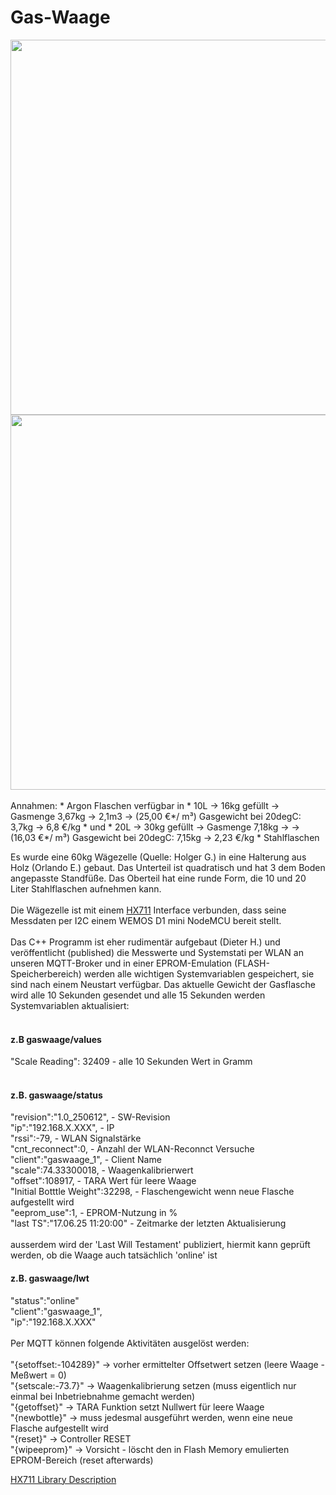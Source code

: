 # Gas-Waage
<img src="https://github.com/user-attachments/assets/dea2768a-bedc-4f4e-ba46-a16eebc33680" width="600">
<img src="https://github.com/user-attachments/assets/aa4500d2-756e-4b84-8dfc-c6fe966331bc" width="600" height=""> <br><br>
Annahmen:
* Argon Flaschen verfügbar in 
* 10L -> 16kg gefüllt -> Gasmenge 3,67kg -> 2,1m3 -> (25,00 €*/ m³) Gasgewicht bei 20degC: 3,7kg -> 6,8 €/kg
* und 
* 20L -> 30kg gefüllt -> Gasmenge 7,18kg ->   -> (16,03 €*/ m³) Gasgewicht bei 20degC: 7,15kg -> 2,23 €/kg
* Stahlflaschen

Es wurde eine 60kg Wägezelle (Quelle: Holger G.) in eine Halterung aus Holz (Orlando E.) gebaut. Das Unterteil ist quadratisch und hat 3 dem Boden angepasste Standfüße.
Das Oberteil hat eine runde Form, die 10 und 20 Liter Stahlflaschen aufnehmen kann.<br><br>
Die Wägezelle ist mit einem [HX711](https://github.com/RobTillaart/HX711/tree/master) Interface verbunden, dass seine Messdaten per I2C einem WEMOS D1 mini NodeMCU bereit stellt.<br><br>
Das C++ Programm ist eher rudimentär aufgebaut (Dieter H.) und veröffentlicht (published) die Messwerte und Systemstati per WLAN an unseren MQTT-Broker und in einer EPROM-Emulation (FLASH-Speicherbereich) werden alle wichtigen Systemvariablen gespeichert, sie sind nach einem Neustart verfügbar.
Das aktuelle Gewicht der Gasflasche wird alle 10 Sekunden gesendet und alle 15 Sekunden werden Systemvariablen aktualisiert:
<br><br>
<h4>z.B gaswaage/values</h4>   
"Scale Reading": 32409  - alle 10 Sekunden Wert in Gramm<br><br>
<h4>z.B. gaswaage/status</h4>  
"revision":"1.0_250612", - SW-Revision<br> 
"ip":"192.168.X.XXX",  - IP<br> 
"rssi":-79,  - WLAN Signalstärke<br> 
"cnt_reconnect":0,  - Anzahl der WLAN-Reconnct Versuche<br> 
"client":"gaswaage_1",  - Client Name<br> 
"scale":74.33300018,  - Waagenkalibrierwert<br> 
"offset":108917,  - TARA Wert für leere Waage<br>  
"Initial Botttle Weight":32298,  - Flaschengewicht wenn neue Flasche aufgestellt wird<br> 
"eeprom_use":1,  - EPROM-Nutzung in %<br> 
"last TS":"17.06.25 11:20:00"  - Zeitmarke der letzten Aktualisierung<br><br>
ausserdem wird der 'Last Will Testament' publiziert, hiermit kann geprüft werden, ob die Waage auch tatsächlich 'online' ist  
<h4>z.B. gaswaage/lwt</h4>  
"status":"online"<br>  
"client":"gaswaage_1",<br>   
"ip":"192.168.X.XXX"  
<br><br>
Per MQTT können folgende Aktivitäten ausgelöst werden:<br><br>
"{setoffset:-104289}"  -> vorher ermittelter Offsetwert setzen (leere Waage - Meßwert = 0)<br>   
"{setscale:-73.7}" -> Waagenkalibrierung setzen (muss eigentlich nur einmal bei Inbetriebnahme gemacht werden)<br> 
"{getoffset}"  -> TARA Funktion setzt Nullwert für leere Waage<br> 
"{newbottle}"  -> muss jedesmal ausgeführt werden, wenn eine neue Flasche aufgestellt wird<br> 
"{reset}"  -> Controller RESET<br> 
"{wipeeprom}" -> Vorsicht - löscht den in Flash Memory emulierten EPROM-Bereich (reset afterwards)<br> 



[HX711 Library Description](https://github.com/RobTillaart/HX711/tree/master)
